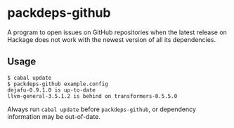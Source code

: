packdeps-github
===============

A program to open issues on GitHub repositories when the latest
release on Hackage does not work with the newest version of all its
dependencies.


Usage
-----

```
$ cabal update
$ packdeps-github example.config
dejafu-0.9.1.0 is up-to-date
llvm-general-3.5.1.2 is behind on transformers-0.5.5.0
```

Always run `cabal update` before `packdeps-github`, or dependency
information may be out-of-date.
